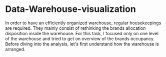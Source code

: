 # Data-Warehouse-visualization

In order to have an efficiently organized warehouse, regular housekeepings are required. They mainly consist of rethinking the brands allocation disposition inside the warehouse.
For this task, I focused only on one level of the warehouse and tried to get on overview of the brands occupancy.
Before diving into the analysis, let's first understand how the warehouse is arranged.
